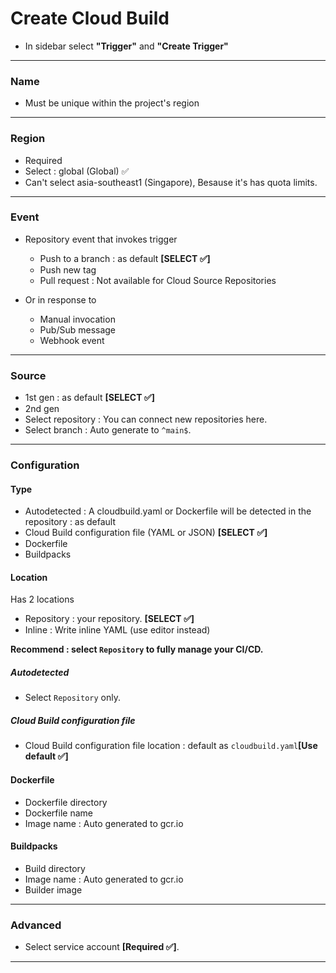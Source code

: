 # Create Cloud Build

- In sidebar select **"Trigger"** and **"Create Trigger"**

----------------------------------------------------------------

### Name

- Must be unique within the project's region

----------------------------------------------------------------

### Region

- Required
- Select : global (Global) ✅
- Can't select asia-southeast1 (Singapore), Besause it's has quota limits.

----------------------------------------------------------------

### Event

- Repository event that invokes trigger

  - Push to a branch : as default **[SELECT ✅]**
  - Push new tag
  - Pull request : Not available for Cloud Source Repositories
- Or in response to
  - Manual invocation
  - Pub/Sub message
  - Webhook event

----------------------------------------------------------------

### Source

- 1st gen : as default **[SELECT ✅]**
- 2nd gen
- Select repository : You can connect new repositories here.
- Select branch : Auto generate to `^main$`.

----------------------------------------------------------------

### Configuration

#### Type

- Autodetected : A cloudbuild.yaml or Dockerfile will be detected in the repository : as default
- Cloud Build configuration file (YAML or JSON) **[SELECT ✅]**
- Dockerfile
- Buildpacks

#### Location

Has 2 locations

- Repository : your repository. **[SELECT ✅]**
- Inline : Write inline YAML (use editor instead)

**Recommend : select `Repository` to fully manage your CI/CD.**

##### Autodetected

- Select `Repository` only.

##### Cloud Build configuration file

- Cloud Build configuration file location : default as `cloudbuild.yaml`**[Use default ✅]**

#### Dockerfile

- Dockerfile directory
- Dockerfile name
- Image name : Auto generated to gcr.io


#### Buildpacks

- Build directory
- Image name : Auto generated to gcr.io
- Builder image

----------------------------------------------------------------

### Advanced

- Select service account **[Required ✅]**.

----------------------------------------------------------------

